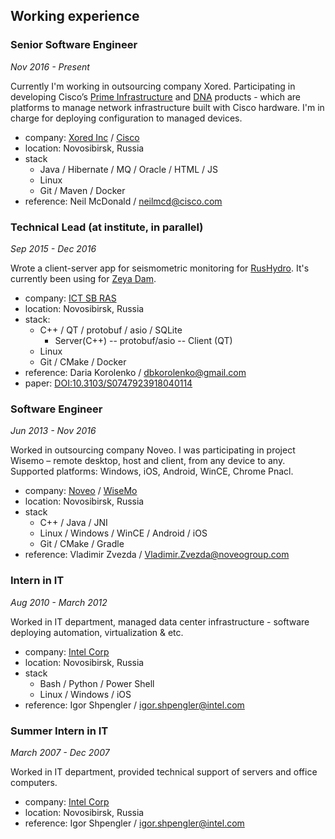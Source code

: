 ## Working experience

### Senior Software Engineer
*Nov 2016 - Present*

Currently I'm working in outsourcing company Xored. Participating in developing Cisco’s
[Prime Infrastructure](https://www.cisco.com/c/en/us/support/cloud-systems-management/prime-infrastructure-3-5/model.html) and [DNA](https://www.cisco.com/c/en/us/solutions/enterprise-networks/index.html) products - which are platforms to manage network infrastructure built with Cisco hardware. I'm in charge for deploying configuration to managed devices.

+ company: [Xored Inc](https://xored.com) / [Cisco](https://cisco.com)
+ location: Novosibirsk, Russia
+ stack
  + Java / Hibernate / MQ / Oracle / HTML / JS
  + Linux
  + Git / Maven / Docker
+ reference: Neil McDonald / neilmcd@cisco.com


### Technical Lead (at institute, in parallel)
*Sep 2015 - Dec 2016*

Wrote a client-server app for seismometric monitoring for [RusHydro](http://www.eng.rushydro.ru/).
It's currently been using for [Zeya Dam](https://en.wikipedia.org/wiki/Zeya_Dam).

+ company: [ICT SB RAS](http://www.ict.nsc.ru/en)
+ location: Novosibirsk, Russia
+ stack:
    + C++ / QT / protobuf / asio / SQLite
        + Server(C++) -- protobuf/asio -- Client (QT)
    + Linux
    + Git / CMake / Docker
+ reference: Daria Korolenko / dbkorolenko@gmail.com
+ paper: [DOI:10.3103/S0747923918040114](http://link.springer.com/article/10.3103/S0747923918040114)


### Software Engineer
*Jun 2013 - Nov 2016*

Worked in outsourcing company Noveo. I was participating in project Wisemo
– remote desktop, host and client, from any device to any. Supported
platforms: Windows, iOS, Android, WinCE, Chrome Pnacl.

+ company: [Noveo](https://noveogroup.com/) / [WiseMo](https://www.wisemo.com/)
+ location: Novosibirsk, Russia
+ stack
  + C++ / Java / JNI
  + Linux / Windows / WinCE / Android / iOS
  + Git / CMake / Gradle
+ reference: Vladimir Zvezda / Vladimir.Zvezda@noveogroup.com


### Intern in IT
*Aug 2010 - March 2012*

Worked in IT department, managed data center infrastructure - software
deploying automation, virtualization & etc.

+ company: [Intel Corp](https://intel.com)
+ location: Novosibirsk, Russia
+ stack
  + Bash / Python / Power Shell
  + Linux / Windows / iOS
+ reference: Igor Shpengler / igor.shpengler@intel.com


### Summer Intern in IT
*March 2007 - Dec 2007*

Worked in IT department, provided technical support of servers and office
computers.

+ company: [Intel Corp](https://intel.com)
+ location: Novosibirsk, Russia 
+ reference: Igor Shpengler / igor.shpengler@intel.com
